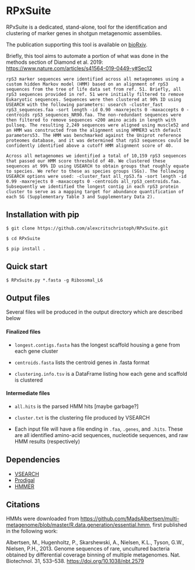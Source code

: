 # RPxSuite
RPxSuite is a dedicated, stand-alone, tool for the identification and clustering of marker genes in shotgun metagenomic assemblies.

The publication supporting this tool is available on [bioRxiv](https://www.biorxiv.org/content/10.1101/647511v1).

Briefly, this tool aims to automate a portion of what was done in the methods section of Diamond et al. 2019:
https://www.nature.com/articles/s41564-019-0449-y#Sec12

```
rpS3 marker sequences were identified across all metagenomes using a custom hidden Markov model (HMM) based on an alignment of rpS3 sequences from the tree of life data set from ref. 51. Briefly, all rpS3 sequences provided in ref. 51 were initially filtered to remove Eukaryotic sequences. Sequences were then clustered at 90% ID using USEARCH with the following parameters: usearch -cluster_fast rpS3_sequences.faa -sort length -id 0.90 -maxrejects 0 -maxaccepts 0 -centroids rpS3_sequences_NR90.faa. The non-redundant sequences were then filtered to remove sequences <200 amino acids in length with pullseq. The resulting 2,249 sequences were aligned using muscle52 and an HMM was constructed from the alignment using HMMER3 with default parameters53. The HMM was benchmarked against the Uniprot reference proteomes database, and it was determined that rpS3 sequences could be confidently identified above a cutoff HMM alignment score of 40.

Across all metagenomes we identified a total of 10,159 rpS3 sequences that passed our HMM score threshold of 40. We clustered these sequences at 99% ID using USEARCH to obtain groups that roughly equate to species. We refer to these as species groups (SGs). The following USEARCH options were used: -cluster_fast all_rpS3.fa -sort length -id 0.99 -maxrejects 0 -maxaccepts 0 -centroids all_rpS3_centroids.faa. Subsequently we identified the longest contig in each rpS3 protein cluster to serve as a mapping target for abundance quantification of each SG (Supplementary Table 3 and Supplementary Data 2).
```

## Installation with pip
```
$ git clone https://github.com/alexcritschristoph/RPxSuite.git

$ cd RPxSuite

$ pip install .
```

## Quick start
```
$ RPxSuite.py *.fasta -g Ribosomal_L6
```

## Output files

Several files will be produced in the output directory which are described below

#### Finalized files

* `longest.contigs.fasta` has the longest scaffold housing a gene from each gene cluster

* `centroids.fasta` lists the centroid genes in .fasta format

* `clustering.info.tsv` is a DataFrame listing how each gene and scaffold is clustered

#### Intermediate files

* `all.hits` is the parsed HMM hits [maybe garbage?]

* `cluster.txt` is the clustering file produced by VSEARCH

* Each input file will have a file ending in `.faa`, `.genes`, and `.hits`. These are all identified amino-acid sequences, nucleotide sequences, and raw HMM results (respectively)

## Dependencies

* [VSEARCH](https://github.com/torognes/vsearch)
* [Prodigal](https://github.com/hyattpd/Prodigal)
* [HMMER](http://hmmer.org/)

## Citations

HMMs were downloaded from https://github.com/MadsAlbertsen/multi-metagenome/blob/master/R.data.generation/essential.hmm,
first published in the following work:

Albertsen, M., Hugenholtz, P., Skarshewski, A., Nielsen, K.L., Tyson, G.W., Nielsen, P.H., 2013. Genome sequences of rare, uncultured bacteria obtained by differential coverage binning of multiple metagenomes. Nat. Biotechnol. 31, 533–538. https://doi.org/10.1038/nbt.2579
